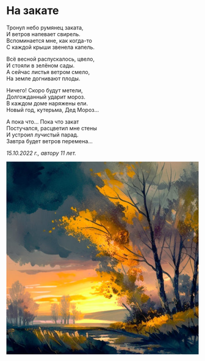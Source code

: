 # На закате

Тронул небо румянец заката,  
И ветров напевает свирель.  
Вспоминается мне, как когда-то  
С каждой крыши звенела капель.

Всё весной распускалось, цвело,  
И стояли в зелёном сады.  
А сейчас листья ветром смело,  
На земле догнивают плоды.

Ничего! Скоро будут метели,  
Долгожданный ударит мороз.  
В каждом доме наряжены ели.  
Новый год, кутерьма, Дед Мороз...

А пока что... Пока что закат  
Постучался, расцветил мне стены  
И устроил лучистый парад.  
Завтра будет ветров перемена...

*15.10.2022 г., автору 11 лет.*

![На закате](../images/sunset.jpg)
